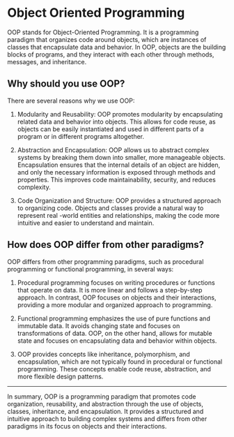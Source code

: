 # Object Oriented Programming

OOP stands for Object-Oriented Programming. It is a programming paradigm that
organizes code around objects, which are instances of classes that encapsulate
data and behavior. In OOP, objects are the building blocks of programs, and they
interact with each other through methods, messages, and inheritance.

## Why should you use OOP?

There are several reasons why we use OOP:

1. Modularity and Reusability: OOP promotes modularity by encapsulating related
   data and behavior into objects. This allows for code reuse, as objects can be
   easily instantiated and used in different parts of a program or in different
   programs altogether.

2. Abstraction and Encapsulation: OOP allows us to abstract complex systems by
   breaking them down into smaller, more manageable objects. Encapsulation ensures
   that the internal details of an object are hidden, and only the necessary
   information is exposed through methods and properties. This improves code
   maintainability, security, and reduces complexity.

3. Code Organization and Structure: OOP provides a structured approach to
   organizing code. Objects and classes provide a natural way to represent real
   -world entities and relationships, making the code more intuitive and easier to
   understand and maintain.

## How does OOP differ from other paradigms?

OOP differs from other programming paradigms, such as procedural programming or functional programming, in several ways:

1. Procedural programming focuses on writing procedures or functions that
   operate on data. It is more linear and follows a step-by-step approach. In
   contrast, OOP focuses on objects and their interactions, providing a more
   modular and organized approach to programming.

2. Functional programming emphasizes the use of pure functions and immutable
   data. It avoids changing state and focuses on transformations of data. OOP, on
   the other hand, allows for mutable state and focuses on encapsulating data and
   behavior within objects.

3. OOP provides concepts like inheritance, polymorphism, and encapsulation,
   which are not typically found in procedural or functional programming. These
   concepts enable code reuse, abstraction, and more flexible design patterns.

---

In summary, OOP is a programming paradigm that promotes code organization,
reusability, and abstraction through the use of objects, classes, inheritance,
and encapsulation. It provides a structured and intuitive approach to building
complex systems and differs from other paradigms in its focus on objects and
their interactions.
